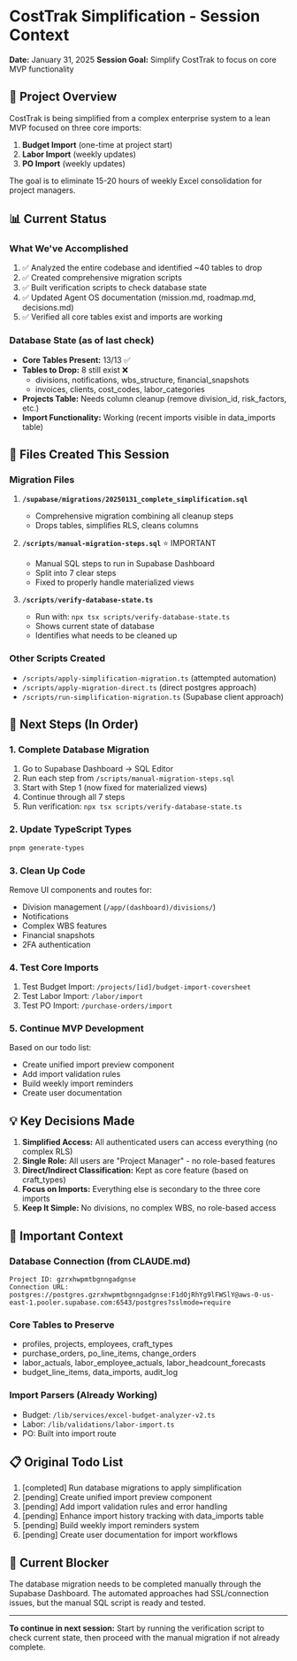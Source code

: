 # CostTrak Simplification - Session Context
**Date:** January 31, 2025
**Session Goal:** Simplify CostTrak to focus on core MVP functionality

## 🎯 Project Overview

CostTrak is being simplified from a complex enterprise system to a lean MVP focused on three core imports:
1. **Budget Import** (one-time at project start)
2. **Labor Import** (weekly updates)
3. **PO Import** (weekly updates)

The goal is to eliminate 15-20 hours of weekly Excel consolidation for project managers.

## 📊 Current Status

### What We've Accomplished
1. ✅ Analyzed the entire codebase and identified ~40 tables to drop
2. ✅ Created comprehensive migration scripts
3. ✅ Built verification scripts to check database state
4. ✅ Updated Agent OS documentation (mission.md, roadmap.md, decisions.md)
5. ✅ Verified all core tables exist and imports are working

### Database State (as of last check)
- **Core Tables Present:** 13/13 ✅
- **Tables to Drop:** 8 still exist ❌
  - divisions, notifications, wbs_structure, financial_snapshots
  - invoices, clients, cost_codes, labor_categories
- **Projects Table:** Needs column cleanup (remove division_id, risk_factors, etc.)
- **Import Functionality:** Working (recent imports visible in data_imports table)

## 🔧 Files Created This Session

### Migration Files
1. **`/supabase/migrations/20250131_complete_simplification.sql`**
   - Comprehensive migration combining all cleanup steps
   - Drops tables, simplifies RLS, cleans columns

2. **`/scripts/manual-migration-steps.sql`** ⭐ IMPORTANT
   - Manual SQL steps to run in Supabase Dashboard
   - Split into 7 clear steps
   - Fixed to properly handle materialized views

3. **`/scripts/verify-database-state.ts`**
   - Run with: `npx tsx scripts/verify-database-state.ts`
   - Shows current state of database
   - Identifies what needs to be cleaned up

### Other Scripts Created
- `/scripts/apply-simplification-migration.ts` (attempted automation)
- `/scripts/apply-migration-direct.ts` (direct postgres approach)
- `/scripts/run-simplification-migration.ts` (Supabase client approach)

## 🚀 Next Steps (In Order)

### 1. Complete Database Migration
1. Go to Supabase Dashboard → SQL Editor
2. Run each step from `/scripts/manual-migration-steps.sql`
3. Start with Step 1 (now fixed for materialized views)
4. Continue through all 7 steps
5. Run verification: `npx tsx scripts/verify-database-state.ts`

### 2. Update TypeScript Types
```bash
pnpm generate-types
```

### 3. Clean Up Code
Remove UI components and routes for:
- Division management (`/app/(dashboard)/divisions/`)
- Notifications
- Complex WBS features
- Financial snapshots
- 2FA authentication

### 4. Test Core Imports
1. Test Budget Import: `/projects/[id]/budget-import-coversheet`
2. Test Labor Import: `/labor/import`
3. Test PO Import: `/purchase-orders/import`

### 5. Continue MVP Development
Based on our todo list:
- Create unified import preview component
- Add import validation rules
- Build weekly import reminders
- Create user documentation

## 💡 Key Decisions Made

1. **Simplified Access:** All authenticated users can access everything (no complex RLS)
2. **Single Role:** All users are "Project Manager" - no role-based features
3. **Direct/Indirect Classification:** Kept as core feature (based on craft_types)
4. **Focus on Imports:** Everything else is secondary to the three core imports
5. **Keep It Simple:** No divisions, no complex WBS, no role-based access

## 🔗 Important Context

### Database Connection (from CLAUDE.md)
```
Project ID: gzrxhwpmtbgnngadgnse
Connection URL: postgres://postgres.gzrxhwpmtbgnngadgnse:F1dOjRhYg9lFWSlY@aws-0-us-east-1.pooler.supabase.com:6543/postgres?sslmode=require
```

### Core Tables to Preserve
- profiles, projects, employees, craft_types
- purchase_orders, po_line_items, change_orders
- labor_actuals, labor_employee_actuals, labor_headcount_forecasts
- budget_line_items, data_imports, audit_log

### Import Parsers (Already Working)
- Budget: `/lib/services/excel-budget-analyzer-v2.ts`
- Labor: `/lib/validations/labor-import.ts`
- PO: Built into import route

## 📋 Original Todo List
1. [completed] Run database migrations to apply simplification
2. [pending] Create unified import preview component
3. [pending] Add import validation rules and error handling
4. [pending] Enhance import history tracking with data_imports table
5. [pending] Build weekly import reminders system
6. [pending] Create user documentation for import workflows

## 🔴 Current Blocker

The database migration needs to be completed manually through the Supabase Dashboard. The automated approaches had SSL/connection issues, but the manual SQL script is ready and tested.

---

**To continue in next session:** Start by running the verification script to check current state, then proceed with the manual migration if not already complete.